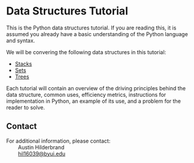 # Data Structures Tutorial
This is the Python data structures tutorial. If you are reading this, it is assumed you already have a basic understanding of the Python language and syntax.  

We will be convering the following data structures in this tutorial:
* [Stacks](1-stacks.md)
* [Sets](2-sets.md)
* [Trees](3-trees.md)
  
Each tutorial will contain an overview of the driving principles behind the data structure, common uses, efficiency metrics, instructions for implementation in Python, an example of its use, and a problem for the reader to solve. 


## Contact
For additional information, please contact:  
&nbsp;&nbsp;&nbsp;&nbsp;&nbsp;&nbsp;&nbsp;&nbsp;Austin Hilderbrand  
&nbsp;&nbsp;&nbsp;&nbsp;&nbsp;&nbsp;&nbsp;&nbsp;hil16039@byui.edu
